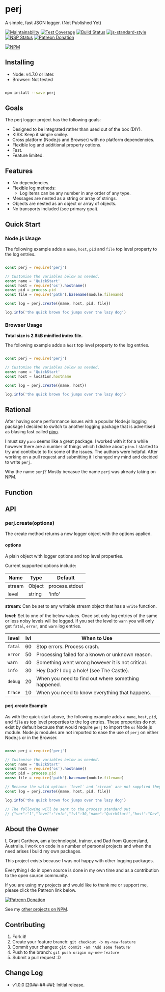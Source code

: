 # perj

A simple, fast JSON logger. (Not Published Yet)

[![Maintainability](https://api.codeclimate.com/v1/badges/14946690a2410b71177e/maintainability)](https://codeclimate.com/github/grantcarthew/node-perj/maintainability)
[![Test Coverage](https://api.codeclimate.com/v1/badges/14946690a2410b71177e/test_coverage)](https://codeclimate.com/github/grantcarthew/node-perj/test_coverage)
[![Build Status][travisci-image]][travisci-url]
[![js-standard-style][js-standard-image]][js-standard-url]
[![NSP Status][nsp-image]][nsp-url]
[![Patreon Donation][patreon-image]][patreon-url]

[![NPM][nodei-npm-image]][nodei-npm-url]


## Installing

* Node: v4.7.0 or later.
* Browser: Not tested

```sh

npm install --save perj

```
## Goals

The perj logger project has the following goals:

* Designed to be integrated rather than used out of the box (DIY).
* KISS: Keep it simple smiley.
* Cross platform (Node.js and Browser) with no platform dependencies.
* Flexible log and additional property options.
* Fast.
* Feature limited.

## Features

* No dependencies.
* Flexible log methods:
  * Log items can be any number in any order of any type.
* Messages are nested as a string or array of strings.
* Objects are nested as an object or array of objects.
* No transports included (see primary goal).

## Quick Start

### Node.js Usage

The following example adds a `name`, `host`, `pid` and `file` top level property to the log entries.

```js

const perj = require('perj')

// Customise the variables below as needed.
const name = 'QuickStart'
const host = require('os').hostname()
const pid = process.pid
const file = require('path').basename(module.filename)

const log = perj.create({name, host, pid, file})

log.info('the quick brown fox jumps over the lazy dog')

```

### Browser Usage

__Total size is 2.8kB minified index file.__

The following example adds a `host` top level property to the log entries.

```js

const perj = require('perj')

// Customise the variables below as needed.
const name = 'QuickStart'
const host = location.hostname

const log = perj.create({name, host})

log.info('the quick brown fox jumps over the lazy dog')

```


## Rational

After having some performance issues with a popular Node.js logging package I decided to switch to another logging package that is advertised as blasing fast called [pino][pino-url].

I must say `pino` seems like a great package. I worked with it for a while however there are a number of things which I dislike about `pino`. I started to try and contribute to fix some of the issues. The authors were helpful. After working on a pull request and submitting it I changed my mind and decided to write `perj`.

Why the name `perj`? Mostly becasue the name `perj` was already taking on NPM.

## Function



## API

### perj.create(options)

The create method returns a new logger object with the options applied.

#### options

A plain object with logger options and top level properties.

Current supported options include:

| Name   | Type   | Default        |
|--------|--------|----------------|
| stream | Object | process.stdout |
| level  | string | 'info'         |

__stream:__ Can be set to any writable stream object that has a `write` function.

__level:__ Set to one of the below values. Once set only log entries of the same or less noisy levels will be logged. If you set the level to `warn` you will only get `fatal`, `error`, and `warn` log entries.

| level   | lvl | When to Use                                         |
|---------|-----|-----------------------------------------------------|
| `fatal` | 60  | Stop errors. Process crash.                         |
| `error` | 50  | Processing failed for a known or unknown reason.    |
| `warn`  | 40  | Something went wrong however it is not critical.    |
| `info`  | 30  | Hey Dad? I dug a hole! (see The Castle).            |
| `debug` | 20  | When you need to find out where something happened. |
| `trace` | 10  | When you need to know everything that happens.      |


#### perj.create Example

As with the quick start above, the following example adds a `name`, `host`, `pid`, and `file` as top level properties to the log entries. These properties do not exist by default because that would require `perj` to import the `os` Node.js module. Node.js modules are not imported to ease the use of `perj` on either Node.js or in the Browser.

```js

const perj = require('perj')

// Customise the variables below as needed.
const name = 'QuickStart'
const host = require('os').hostname()
const pid = process.pid
const file = require('path').basename(module.filename)

// Because the valid options `level` and `stream` are not supplied they are set to the defaults.
const log = perj.create({name, host, pid, file})

log.info('the quick brown fox jumps over the lazy dog')

// The following will be sent to the process standard out
// {"ver":"1","level":"info","lvl":30,"name":"QuickStart","host":"Dev","pid":"5009","file":"example.js","time":1524902250052,"msg":"the quick brown fox jumps over the lazy dog","data":""}

```

## About the Owner

I, Grant Carthew, am a technologist, trainer, and Dad from Queensland, Australia. I work on code in a number of personal projects and when the need arises I build my own packages.

This project exists because I was not happy with other logging packages.

Everything I do in open source is done in my own time and as a contribution to the open source community.

If you are using my projects and would like to thank me or support me, please click the Patreon link below.

[![Patreon Donation][patreon-image]][patreon-url]

See my [other projects on NPM](https://www.npmjs.com/~grantcarthew).

## Contributing

1.  Fork it!
2.  Create your feature branch: `git checkout -b my-new-feature`
3.  Commit your changes: `git commit -am 'Add some feature'`
4.  Push to the branch: `git push origin my-new-feature`
5.  Submit a pull request :D

## Change Log

- v1.0.0 [20##-##-##]: Initial release. 

[travisci-image]: https://travis-ci.org/grantcarthew/#####################.svg?branch=master
[travisci-url]: https://travis-ci.org/grantcarthew/#####################
[js-standard-image]: https://img.shields.io/badge/code%20style-standard-brightgreen.svg
[js-standard-url]: http://standardjs.com/
[nsp-image]: https://nodesecurity.io/orgs/openjs/projects/######################/badge
[nsp-url]: https://nodesecurity.io/orgs/openjs/projects/#######################
[patreon-image]: https://img.shields.io/badge/patreon-donate-yellow.svg
[patreon-url]: https://www.patreon.com/grantcarthew
[nodei-npm-image]: https://nodei.co/npm/####################.png?downloads=true&downloadRank=true&stars=true
[nodei-npm-url]: https://nodei.co/npm/#####################/
[pino-url]: https://www.npmjs.com/package/pino
